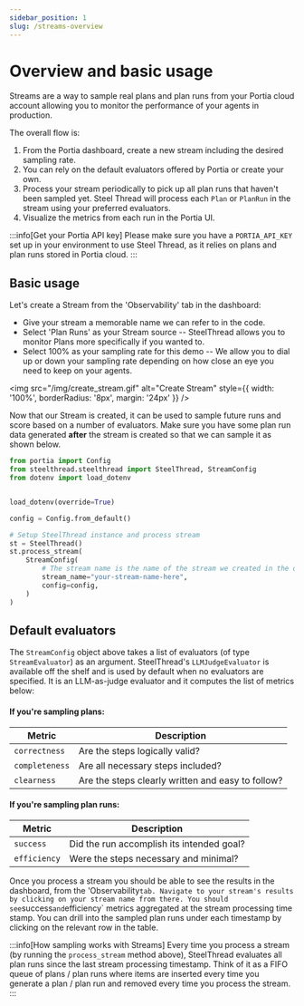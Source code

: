 ```yaml
---
sidebar_position: 1
slug: /streams-overview
---
```


# Overview and basic usage

Streams are a way to sample real plans and plan runs from your Portia cloud account allowing you to monitor the performance of your agents in production. 

The overall flow is:

1. From the Portia dashboard, create a new stream including the desired sampling rate. 
2. You can rely on the default evaluators offered by Portia or create your own.
3. Process your stream periodically to pick up all plan runs that haven't been sampled yet. Steel Thread will process each `Plan` or `PlanRun` in the stream using your preferred evaluators.
4. Visualize the metrics from each run in the Portia UI.

:::info[Get your Portia API key]
Please make sure you have a `PORTIA_API_KEY` set up in your environment to use Steel Thread, as it relies on plans and plan runs stored in Portia cloud.
:::

## Basic usage

Let's create a Stream from the 'Observability' tab in the dashboard:
* Give your stream a memorable name we can refer to in the code.
* Select 'Plan Runs' as your Stream source -- SteelThread allows you to monitor Plans more specifically if you wanted to.
* Select 100% as your sampling rate for this demo -- We allow you to dial up or down your sampling rate depending on how close an eye you need to keep on your agents.

<img src="/img/create_stream.gif" alt="Create Stream" style={{ width: '100%', borderRadius: '8px', margin: '24px' }} />

Now that our Stream is created, it can be used to sample future runs and score based on a number of evaluators. Make sure you have some plan run data generated **after** the stream is created so that we can sample it as shown below.

```python patch=st_process_stream
from portia import Config
from steelthread.steelthread import SteelThread, StreamConfig
from dotenv import load_dotenv


load_dotenv(override=True)

config = Config.from_default()

# Setup SteelThread instance and process stream
st = SteelThread()
st.process_stream(
    StreamConfig(
        # The stream name is the name of the stream we created in the dashboard.
        stream_name="your-stream-name-here",
        config=config,
    )
)
```

## Default evaluators 

The `StreamConfig` object above takes a list of evaluators (of type `StreamEvaluator`) as an argument. SteelThread's `LLMJudgeEvaluator` is available off the shelf and is used by default when no evaluators are specified. It is an LLM-as-judge evaluator and it computes the list of metrics below:

#### If you're sampling plans:

| Metric        | Description                                      |
|---------------|--------------------------------------------------|
| `correctness` | Are the steps logically valid?                   |
| `completeness`| Are all necessary steps included?                |
| `clearness`   | Are the steps clearly written and easy to follow?|

#### If you're sampling plan runs:

| Metric       | Description                                       |
|--------------|---------------------------------------------------|
| `success`    | Did the run accomplish its intended goal?         |
| `efficiency` | Were the steps necessary and minimal?             |

Once you process a stream you should be able to see the results in the dashboard, from the 'Observability` tab. Navigate to your stream's results by clicking on your stream name from there. You should see `success` and `efficiency` metrics aggregated at the stream processing time stamp. You can drill into the sampled plan runs under each timestamp by clicking on the relevant row in the table.

:::info[How sampling works with Streams]
Every time you process a stream (by running the `process_stream` method above), SteelThread evaluates all plan runs since the last stream processing timestamp. Think of it as a FIFO queue of plans / plan runs where items are inserted every time you generate a plan / plan run and removed every time you process the stream.
:::




